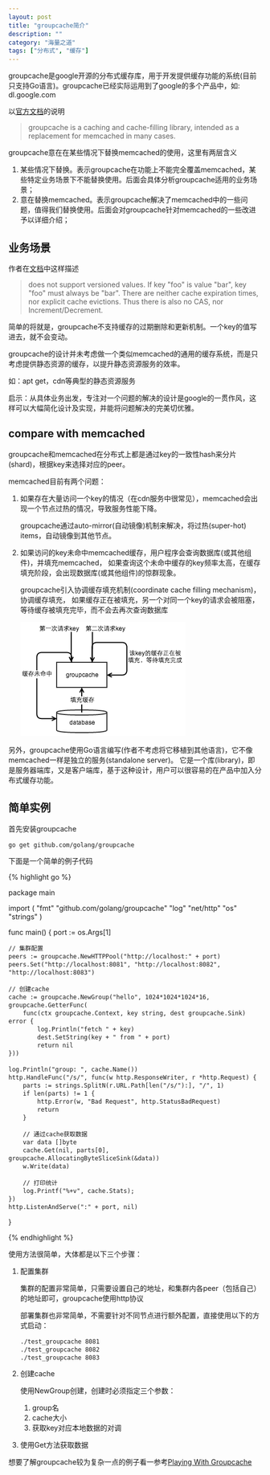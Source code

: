 ```yaml
---
layout: post
title: "groupcache简介"
description: ""
category: "海量之道"
tags: ["分布式", "缓存"]
---
```


groupcache是google开源的分布式缓存库，用于开发提供缓存功能的系统(目前只支持Go语言)。groupcache已经实际运用到了google的多个产品中，如: dl.google.com

以[官方文档](https://github.com/golang/groupcache/blob/master/README.md)的说明
    
> groupcache is a caching and cache-filling library, intended as a replacement for memcached in many cases.

groupcache意在在某些情况下替换memcached的使用，这里有两层含义

1. 某些情况下替换。表示groupcache在功能上不能完全覆盖memcached，某些特定业务场景下不能替换使用。后面会具体分析groupcache适用的业务场景；
2. 意在替换memcached。表示groupcache解决了memcached中的一些问题，值得我们替换使用。后面会对groupcache针对memcached的一些改进予以详细介绍；


## 业务场景

作者在[文档](https://github.com/golang/groupcache/blob/master/README.md)中这样描述

> does not support versioned values. If key "foo" is value "bar", key "foo" must always be "bar". 
> There are neither cache expiration times, nor explicit cache evictions. 
> Thus there is also no CAS, nor Increment/Decrement. 

简单的将就是，groupcache不支持缓存的过期删除和更新机制。一个key的值写进去，就不会变动。

groupcache的设计并未考虑做一个类似memcached的通用的缓存系统，而是只考虑提供静态资源的缓存，以提升静态资源服务的效率。

如：apt get，cdn等典型的静态资源服务

启示：从具体业务出发，专注对一个问题的解决的设计是google的一贯作风，这样可以大幅简化设计及实现，并能将问题解决的完美切优雅。

## compare with memcached

groupcache和memcached在分布式上都是通过key的一致性hash来分片(shard)，根据key来选择对应的peer。

memcached目前有两个问题：

1. 如果存在大量访问一个key的情况（在cdn服务中很常见），memcached会出现一个节点过热的情况，导致服务性能下降。
   
   groupcache通过auto-mirror(自动镜像)机制来解决，将过热(super-hot) items，自动镜像到其他节点。

2. 如果访问的key未命中memcached缓存，用户程序会查询数据库(或其他组件)，并填充memcached，
   如果查询这个未命中缓存的key频率太高，在缓存填充阶段，会出现数据库(或其他组件)的惊群现象。

   groupcache引入协调缓存填充机制(coordinate cache filling mechanism)，协调缓存填充，
   如果缓存正在被填充，另一个对同一个key的请求会被阻塞，等待缓存被填充完毕，而不会去再次查询数据库

   ![缓存填充机制](/media/pic/groupcache-cache-filling.png)

另外，groupcache使用Go语言编写(作者不考虑将它移植到其他语言)，它不像memcached一样是独立的服务(standalone server)。
它是一个库(library)，即是服务器端库，又是客户端库，基于这种设计，用户可以很容易的在产品中加入分布式缓存功能。

## 简单实例

首先安装groupcache

    go get github.com/golang/groupcache


下面是一个简单的例子代码

{% highlight go %}

package main

import (
    "fmt"
    "github.com/golang/groupcache"
    "log"
    "net/http"
    "os"
    "strings"
)

func main() {
    port := os.Args[1]

    // 集群配置
    peers := groupcache.NewHTTPPool("http://localhost:" + port)
    peers.Set("http://localhost:8081", "http://localhost:8082", "http://localhost:8083")

    // 创建cache
    cache := groupcache.NewGroup("hello", 1024*1024*1024*16, groupcache.GetterFunc(
        func(ctx groupcache.Context, key string, dest groupcache.Sink) error {
            log.Println("fetch " + key)
            dest.SetString(key + " from " + port)
            return nil 
    })) 
 
    log.Println("group: ", cache.Name())
    http.HandleFunc("/s/", func(w http.ResponseWriter, r *http.Request) {
        parts := strings.SplitN(r.URL.Path[len("/s/"):], "/", 1)
        if len(parts) != 1 { 
            http.Error(w, "Bad Request", http.StatusBadRequest)
            return
        }

        // 通过cache获取数据
        var data []byte
        cache.Get(nil, parts[0], groupcache.AllocatingByteSliceSink(&data))
        w.Write(data)
        
        // 打印统计
        log.Printf("%+v", cache.Stats);
    })  
    http.ListenAndServe(":" + port, nil)
}

{% endhighlight %}

使用方法很简单，大体都是以下三个步骤：

1. 配置集群
   
   集群的配置非常简单，只需要设置自己的地址，和集群内各peer（包括自己）的地址即可，groupcache使用http协议

   部署集群也非常简单，不需要针对不同节点进行额外配置，直接使用以下的方式启动：

       ./test_groupcache 8081
       ./test_groupcache 8082
       ./test_groupcache 8083
   
2. 创建cache

   使用NewGroup创建，创建时必须指定三个参数：

   1. group名
   2. cache大小
   3. 获取key对应本地数据的对调

3. 使用Get方法获取数据

想要了解groupcache较为复杂一点的例子看一参考[Playing With Groupcache](http://www.capotej.com/blog/2013/07/28/playing-with-groupcache/)


